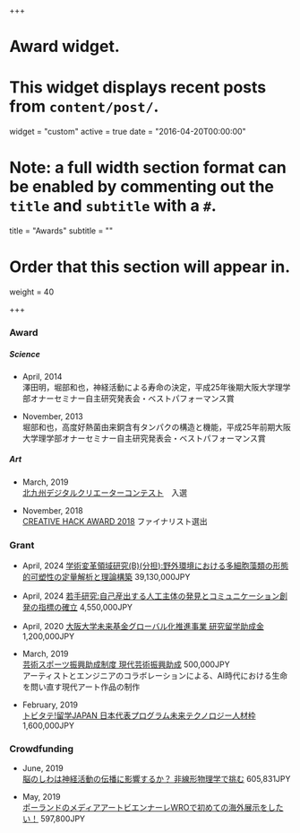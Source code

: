 +++
# Award widget.
# This widget displays recent posts from `content/post/`.
widget = "custom"
active = true
date = "2016-04-20T00:00:00"

# Note: a full width section format can be enabled by commenting out the `title` and `subtitle` with a `#`.
 title = "Awards"
 subtitle = ""

# Order that this section will appear in.
weight = 40

+++

### Award
##### Science

- April, 2014  
澤田明，堀部和也，神経活動による寿命の決定，平成25年後期大阪大学理学部オナーセミナー自主研究発表会・ベストパフォーマンス賞

- November, 2013  
堀部和也，高度好熱菌由来銅含有タンパクの構造と機能，平成25年前期大阪大学理学部オナーセミナー自主研究発表会・ベストパフォーマンス賞

##### Art
- March, 2019  
[北九州デジタルクリエーターコンテスト](http://kdcc.info/archive/2019.html)　入選

- November, 2018  
[CREATIVE HACK AWARD 2018](https://hack.wired.jp/ja/finalist/) ファイナリスト選出


### Grant
- April, 2024
[学術変革領域研究(B)(分担):野外環境における多細胞藻類の形態的可塑性の定量解析と理論構築](https://kaken.nii.ac.jp/ja/grant/KAKENHI-PLANNED-24H00858/) 39,130,000JPY

- April, 2024
[若手研究:自己産出する人工主体の発見とコミュニケーション創発の指標の確立](https://kaken.nii.ac.jp/ja/grant/KAKENHI-PROJECT-24K20859/) 4,550,000JPY

- April, 2020
[大阪大学未来基金グローバル化推進事業 研究留学助成金](https://miraikikin.uci-sys.jp/) 1,200,000JPY

- March, 2019  
[芸術スポーツ振興助成制度 現代芸術振興助成](https://istyle-found.org/art_support2019/)   500,000JPY  
アーティストとエンジニアのコラボレーションによる、AI時代における生命を問い直す現代アート作品の制作

- February, 2019  
[トビタテ!留学JAPAN 日本代表プログラム未来テクノロジー人材枠](https://www.tobitate.mext.go.jp/univ/program/tech/index.html) 1,600,000JPY

### Crowdfunding

- June, 2019  
[脳のしわは神経活動の伝播に影響するか？ 非線形物理学で挑む](https://academist-cf.com/projects/119?lang=ja) 605,831JPY  
 
- May, 2019  
[ポーランドのメディアアートビエンナーレWROで初めての海外展示をしたい！](https://motion-gallery.net/projects/hokori_computing) 597,800JPY  

